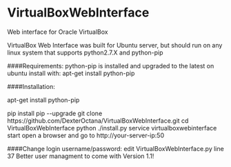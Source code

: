 # VirtualBoxWebInterface
Web interface for Oracle VirtualBox

VirtualBox Web Interface was built for Ubuntu server, but should run on any linux system that supports python2.7.X and python-pip

####Requirements: 
  python-pip is installed and upgraded to the latest
  on ubuntu install with: apt-get install python-pip
  
####Installation:
<p>apt-get install python-pip</p>
  pip install pip --upgrade
  git clone https://github.com/DexterOctana/VirtualBoxWebInterface.git
  cd VirtualBoxWebInterface
  python ./install.py
  service virtualboxwebinterface start
  open a browser and go to http://your-server-ip:50
  
  
####Change login username/password:
  edit VirtualBoxWebInterface.py line 37
  Better user managment to come with Version 1.1!

